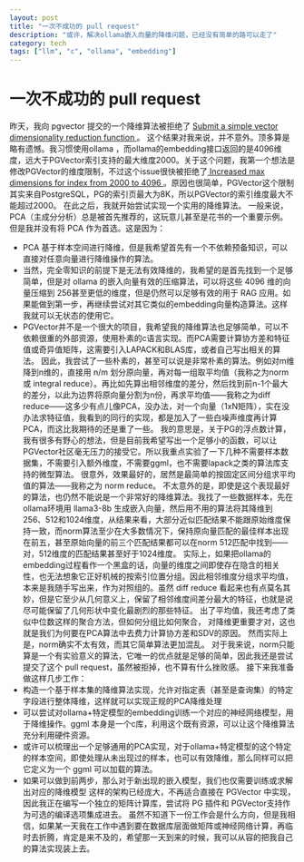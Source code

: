 ```yaml
---
layout: post
title: "一次不成功的 pull request"
description: "或许，解决ollama嵌入向量的降维问题，已经没有简单的路可以走了"
category: tech
tags: ["llm", "c", "ollama", "embedding"]
---
```


# 一次不成功的 pull request
昨天，我向 pgvector 提交的一个降维算法被拒绝了 [ Submit a simple vector dimensionality reduction function ](https://github.com/pgvector/pgvector/pull/582) 。
这个结果对我来说，并不意外。顶多算是略有遗憾。我习惯使用ollama ，而ollama的embedding接口返回的是4096维度，远大于PGVector索引支持的最大维度2000。关于这个问题，我第一个想法是修改PGVector的维度限制，不过这个issue很快被拒绝了[ Increased max dimensions for index from 2000 to 4096 ](https://github.com/pgvector/pgvector/pull/402)。原因也很简单，PGVector这个限制其实来自PostgreSQL，PG的索引页最大为8K，所以PGVector的索引维度最大不能超过2000。
在此之后，我就开始尝试实现一个实用的降维算法。
一般来说，PCA（主成分分析）总是被首先推荐的，这玩意儿甚至是花书的一个重要示例。但是我并没有将 PCA 作为首选。这是因为：
- PCA 基于样本空间进行降维，但是我希望首先有一个不依赖预备知识，可以直接对任意向量进行降维操作的算法。
- 当然，完全零知识的前提下是无法有效降维的，我希望的是首先找到一个足够简单，但是对 ollama 的嵌入向量有效的压缩算法，可以将这些 4096 维的向量压缩到 256甚至更低的维度，但是仍然可以足够有效的用于 RAG 应用。如果能做到第一步，再继续尝试对其它类似的embedding向量构造算法。这样我就可以无状态的使用它。
- PGVector并不是一个很大的项目，我希望我的降维算法也足够简单，可以不依赖很重的外部资源，使用朴素的c语言实现。而PCA需要计算协方差和特征值或奇异值矩阵，这需要引入LAPACK和BLAS库，或者自己写出相关的算法。
因此，我尝试了一些朴素的，甚至可以说是非常朴素的算法。例如对m维降到n维的，直接用 n/m 划分原向量，再对每一组取平均值（我称之为norm 或 integral reduce）。再比如先算出相邻维度的差分，然后找到前n-1个最大的差分，以此为边界将原向量分割为n份，再求平均值——我称之为diff reduce——这多少有点儿像PCA，没办法，对一个向量（1xN矩阵），实在没办法求特征值，我看到的同行的实现，都是加入了一些白噪声维度再计算PCA，而这比我期待的还是重了一些。
我的意思是，关于PG的浮点数计算，我有很多有野心的想法，但是目前我希望写出一个足够小的函数，可以让PGVector社区毫无压力的接受它。所以我重点实验了一下几种不需要样本数据集，不需要引入额外维度，不需要ggml，也不需要lapack之类的算法库支持的微型算法。
很意外，效果最好的，居然是最简单的按固定区间分组求平均值的算法——我称之为 norm reduce。
不太意外的是，即使是这个表现最好的算法，也仍然不能说是一个非常好的降维算法。我找了一些数据样本，先在ollama环境用 llama3-8b 生成嵌入向量，然后用不用的算法将其降维到 256、512和1024维度，从结果来看，大部分近似匹配结果不能跟原始维度保持一致，而norm算法至少在大多数情况下，保持原向量匹配的最佳样本出现在前五，甚至原始向量的前三个匹配结果都可以在norm 512匹配中找到——对，512维度的匹配结果甚至好于1024维度。
实际上，如果把ollama的embedding过程看作一个黑盒的话，向量的维度之间即使存在隐含的相关性，也无法想象它正好机械的按索引位置分组。因此相邻维度分组求平均值，本来是我随手写出来，作为对照组的。虽然 diff reduce 看起来也有点莫名其妙，但是它至少从几何意义上，保留了相邻维度间差分最大的特征，也就是说尽可能保留了几何形状中变化最剧烈的那些特征。
出了平均值，我还考虑了类似中位数这样的聚合方法，但如何分组比如何聚合， 对降维更重要才对，这也就是我们为何要在PCA算法中去费力计算协方差和SDV的原因。
然而实际上是，norm确实不太有效，而其它简单算法更加混乱。
对于我来说，norm只能算是一个有实验意义的算法，它唯一的优点就是足够的简单，因此我还是尝试提交了这个 pull request，虽然被拒掉，也不算有什么挫败感。
接下来我准备做这样几步工作：
- 构造一个基于样本集的降维算法实现，允许对指定表（甚至是查询集）的特定字段进行整体降维，这样就可以实现正规的PCA降维处理
- 可以尝试对ollama+特定模型的embedding训练一个对应的神经网络模型，用于降维操作。ggml 本身是一个c库，利用这个既有资源，可以让这个降维算法充分利用硬件资源。
- 或许可以梳理出一个足够通用的PCA实现，对于ollama+特定模型的这个特定的样本空间，即使处理从未出现过的样本，也可以有效降维，那么同样可以把它定义为一个 ggml 可以加载的算法。
- 如果可以做到前两步，那么对于新出现的嵌入模型，我们也仅需要训练或求解出对应的降维模型
这样的架构已经庞大，不再适合直接在 PGVector 中实现，因此我正在编写一个独立的矩阵计算库，尝试将 PG 插件和 PGVector支持作为可选的编译选项集成进去。
虽然不知道下一份工作会是什么方向，但是我相信，如果某一天我在工作中遇到要在数据库层面做矩阵或神经网络计算，再临时去折腾，肯定是来不及的，希望那一天到来的时候，我可以从容的把我自己的算法实现装上去。

